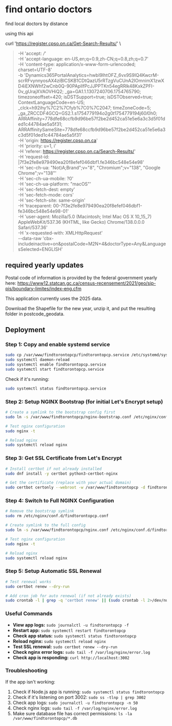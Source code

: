 # find ontario doctors
find local doctors by distance

using this api

curl 'https://register.cpso.on.ca/Get-Search-Results/' \
>   -H 'accept: */*' \
>   -H 'accept-language: en-US,en;q=0.9,zh-CN;q=0.8,zh;q=0.7' \
>   -H 'content-type: application/x-www-form-urlencoded; charset=UTF-8' \
>   -b 'Dynamics365PortalAnalytics=hwbI9IhtOFZ_6vx9S9IQ4KwcrM-scrRFvynnyosAX4ziBlCSKB1CDtQazU5rRTzgVuCUnA2IOmnimX1zwXD4iEXNWhf2wCnb0Q-90PApIlfPcJJPPTKn54egRRlk48KxkZPFI-0v_gUrajXVAOVHiQ2; _ga=GA1.1.1307240706.1754765790; timezoneoffset=420; isDSTSupport=true; isDSTObserved=true; ContextLanguageCode=en-US; _clck=h92ihy%7C2%7Cfyb%7C0%7C2047; timeZoneCode=5; _ga_ZRCCDF4GCQ=GS2.1.s1754779194$o2$g0$t1754779194$j60$l0$h0; ARRAffinity=778dfe68ccfb9d96be57f2be2d452ca51e5e6a3c3d5f01ded1c44784ae5a5f31; ARRAffinitySameSite=778dfe68ccfb9d96be57f2be2d452ca51e5e6a3c3d5f01ded1c44784ae5a5f31' \
>   -H 'origin: https://register.cpso.on.ca' \
>   -H 'priority: u=1, i' \
>   -H 'referer: https://register.cpso.on.ca/Search-Results/' \
>   -H 'request-id: |7f3e2fe8e979490ea20f8efef046dbf1.fe346bc548e54e98' \
>   -H 'sec-ch-ua: "Not)A;Brand";v="8", "Chromium";v="138", "Google Chrome";v="138"' \
>   -H 'sec-ch-ua-mobile: ?0' \
>   -H 'sec-ch-ua-platform: "macOS"' \
>   -H 'sec-fetch-dest: empty' \
>   -H 'sec-fetch-mode: cors' \
>   -H 'sec-fetch-site: same-origin' \
>   -H 'traceparent: 00-7f3e2fe8e979490ea20f8efef046dbf1-fe346bc548e54e98-01' \
>   -H 'user-agent: Mozilla/5.0 (Macintosh; Intel Mac OS X 10_15_7) AppleWebKit/537.36 (KHTML, like Gecko) Chrome/138.0.0.0 Safari/537.36' \
>   -H 'x-requested-with: XMLHttpRequest' \
>   --data-raw 'cbx-includeinactive=on&postalCode=M2N+4&doctorType=Any&LanguagesSelected=ENGLISH'

## required yearly updates

Postal code of information is provided by the federal government yearly here: https://www12.statcan.gc.ca/census-recensement/2021/geo/sip-pis/boundary-limites/index-eng.cfm

This application currently uses the 2025 data.

Download the Shapefile for the new year, unzip it, and put the resulting folder in postcode_geodata.

## Deployment

### Step 1: Copy and enable systemd service

```bash
sudo cp /var/www/findtorontopcp/findtorontopcp.service /etc/systemd/system/
sudo systemctl daemon-reload
sudo systemctl enable findtorontopcp.service
sudo systemctl start findtorontopcp.service
```

Check if it's running:
```bash
sudo systemctl status findtorontopcp.service
```

### Step 2: Setup NGINX Bootstrap (for initial Let's Encrypt setup)

```bash
# Create a symlink to the bootstrap config first
sudo ln -s /var/www/findtorontopcp/nginx-bootstrap.conf /etc/nginx/conf.d/findtorontopcp.conf

# Test nginx configuration
sudo nginx -t

# Reload nginx
sudo systemctl reload nginx
```

### Step 3: Get SSL Certificate from Let's Encrypt

```bash
# Install certbot if not already installed
sudo dnf install -y certbot python3-certbot-nginx

# Get the certificate (replace with your actual domain)
sudo certbot certonly --webroot -w /var/www/findtorontopcp -d findtorontopcp.com -d www.findtorontopcp.com
```

### Step 4: Switch to Full NGINX Configuration

```bash
# Remove the bootstrap symlink
sudo rm /etc/nginx/conf.d/findtorontopcp.conf

# Create symlink to the full config
sudo ln -s /var/www/findtorontopcp/nginx.conf /etc/nginx/conf.d/findtorontopcp.conf

# Test nginx configuration
sudo nginx -t

# Reload nginx
sudo systemctl reload nginx
```

### Step 5: Setup Automatic SSL Renewal

```bash
# Test renewal works
sudo certbot renew --dry-run

# Add cron job for auto renewal (if not already exists)
sudo crontab -l | grep -q 'certbot renew' || (sudo crontab -l 2>/dev/null; echo "0 0,12 * * * certbot renew --quiet && systemctl reload nginx") | sudo crontab -
```

### Useful Commands

- **View app logs:** `sudo journalctl -u findtorontopcp -f`
- **Restart app:** `sudo systemctl restart findtorontopcp`
- **Check app status:** `sudo systemctl status findtorontopcp`
- **Reload nginx:** `sudo systemctl reload nginx`
- **Test SSL renewal:** `sudo certbot renew --dry-run`
- **Check nginx error logs:** `sudo tail -f /var/log/nginx/error.log`
- **Check app is responding:** `curl http://localhost:3002`

### Troubleshooting

If the app isn't working:
1. Check if Node.js app is running: `sudo systemctl status findtorontopcp`
2. Check if it's listening on port 3002: `sudo ss -tlnp | grep 3002`
3. Check app logs: `sudo journalctl -u findtorontopcp -n 50`
4. Check nginx logs: `sudo tail -f /var/log/nginx/error.log`
5. Make sure database file has correct permissions: `ls -la /var/www/findtorontopcp/*.db`
